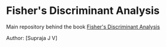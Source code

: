 # Fisher's Discriminant Analysis

Main repository behind the book [Fisher's Discriminant Analysis](http://akatav.github.io)


Author: [Supraja J V]
